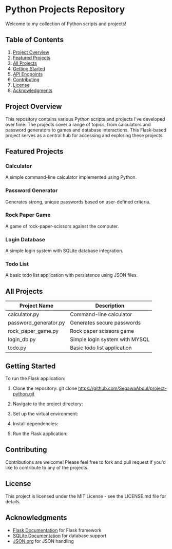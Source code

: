 # Python Projects Repository

Welcome to my collection of Python scripts and projects!

## Table of Contents
1. [Project Overview](#project-overview)
2. [Featured Projects](#featured-projects)
3. [All Projects](#all-projects)
4. [Getting Started](#getting-started)
5. [API Endpoints](#api-endpoints)
6. [Contributing](#contributing)
7. [License](#license)
8. [Acknowledgments](#acknowledgments)

## Project Overview

This repository contains various Python scripts and projects I've developed over time. The projects cover a range of topics, from calculators and password generators to games and database interactions. This Flask-based project serves as a central hub for accessing and exploring these projects.

## Featured Projects

### Calculator
A simple command-line calculator implemented using Python.

### Password Generator
Generates strong, unique passwords based on user-defined criteria.

### Rock Paper Game
A game of rock-paper-scissors against the computer.

### Login Database
A simple login system with SQLite database integration.

### Todo List
A basic todo list application with persistence using JSON files.

## All Projects

| Project Name          | Description                    |
|-----------------------|--------------------------------|
| calculator.py         | Command-line calculator        |
| password_generator.py | Generates secure passwords     |
| rock_paper_game.py    | Rock paper scissors game       |
| login_db.py           | Simple login system with MYSQL |
| todo.py               | Basic todo list application    |

## Getting Started

To run the Flask application:

1. Clone the repository:
git clone https://github.com/SegawaAbdul/project-python.git

2. Navigate to the project directory:

3. Set up the virtual environment:

4. Install dependencies:

5. Run the Flask application:




## Contributing

Contributions are welcome! Please feel free to fork and pull request if you'd like to contribute to any of the projects.

## License

This project is licensed under the MIT License - see the LICENSE.md file for details.

## Acknowledgments

- [Flask Documentation](https://flask.palletsprojects.com/en/2.0.x/) for Flask framework
- [SQLite Documentation](https://www.sqlite.org/docs.html) for database support
- [JSON.org](https://json.org/) for JSON handling
